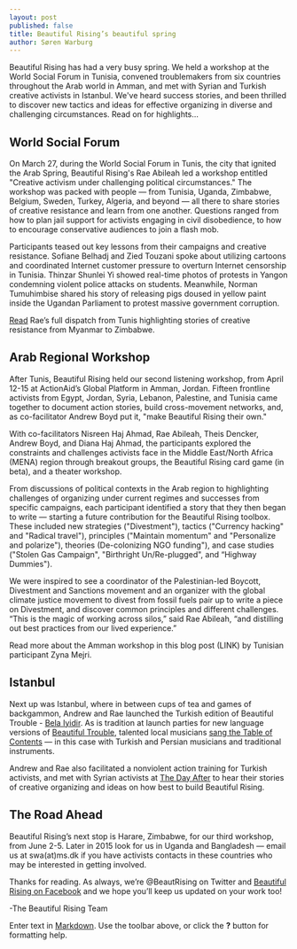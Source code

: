 ```yaml
---
layout: post
published: false
title: Beautiful Rising’s beautiful spring
author: Søren Warburg
---
```


Beautiful Rising has had a very busy spring. We held a workshop at the World Social Forum in Tunisia, convened troublemakers from six countries throughout the Arab world in Amman, and met with Syrian and Turkish creative activists in Istanbul. We've heard success stories, and been thrilled to discover new tactics and ideas for effective organizing in diverse and challenging circumstances. Read on for highlights… 

## World Social Forum

On March 27, during the World Social Forum in Tunis, the city that ignited the Arab Spring, Beautiful Rising's Rae Abileah led a workshop entitled "Creative activism under challenging political circumstances." The workshop was packed with people — from Tunisia, Uganda, Zimbabwe, Belgium, Sweden, Turkey, Algeria, and beyond — all there to share stories of creative resistance and learn from one another. Questions ranged from how to plan jail support for activists engaging in civil disobedience, to how to encourage conservative audiences to join a flash mob. 

Participants teased out key lessons from their campaigns and creative resistance. Sofiane Belhadj and Zied Touzani spoke about utilizing cartoons and coordinated Internet customer pressure to overturn Internet censorship in Tunisia. Thinzar Shunlei Yi showed real-time photos of protests in Yangon condemning violent police attacks on students. Meanwhile, Norman Tumuhimbise shared his story of releasing pigs doused in yellow paint inside the Ugandan Parliament to protest massive government corruption.  

[Read](https://beautifulrising.org/2015/03/30/beautiful-rising-at-the-world-social-forum-2015/) Rae’s full dispatch from Tunis highlighting stories of creative resistance from Myanmar to Zimbabwe. 

## Arab Regional Workshop

After Tunis, Beautiful Rising held our second listening workshop, from April 12-15 at ActionAid’s Global Platform in Amman, Jordan. Fifteen frontline activists from Egypt, Jordan, Syria, Lebanon, Palestine, and Tunisia came together to document action stories, build cross-movement networks, and, as co-facilitator Andrew Boyd put it, "make Beautiful Rising their own."

With co-facilitators Nisreen Haj Ahmad, Rae Abileah, Theis Dencker, Andrew Boyd, and Diana Haj Ahmad, the participants explored the constraints and challenges activists face in the Middle East/North Africa (MENA) region through breakout groups, the Beautiful Rising card game (in beta), and a theater workshop.

From discussions of political contexts in the Arab region to highlighting challenges of organizing under current regimes and successes from specific campaigns, each participant identified a story that they then began to write — starting a future contribution for the Beautiful Rising toolbox. These included new strategies ("Divestment"), tactics ("Currency hacking" and "Radical travel"), principles ("Maintain momentum" and "Personalize and polarize"), theories (De-colonizing NGO funding"), and case studies ("Stolen Gas Campaign", "Birthright Un/Re-plugged", and “Highway Dummies").

We were inspired to see a coordinator of the Palestinian-led Boycott, Divestment and Sanctions movement and an organizer with the global climate justice movement to divest from fossil fuels pair up to write a piece on Divestment, and discover common principles and different challenges. “This is the magic of working across silos,” said Rae Abileah, “and distilling out best practices from our lived experience.”

Read more about the Amman workshop in this blog post (LINK) by Tunisian participant Zyna Mejri.

## Istanbul

Next up was Istanbul, where in between cups of tea and games of backgammon, Andrew and Rae launched the Turkish edition of Beautiful Trouble - [Bela Iyidir](https://www.facebook.com/BelaIyidirDevrimKilavuzu ). As is tradition at launch parties for new language versions of [Beautiful Trouble](beautifultrouble.org), talented local musicians [sang the Table of Contents](https://www.youtube.com/watch?v=3J0fqc0h4b0&feature=youtu.be) — in this case with Turkish and Persian musicians and traditional instruments.

Andrew and Rae also facilitated a nonviolent action training for Turkish activists, and met with Syrian activists at [The Day After](http://tda-sy.org/?lang=en) to hear their stories of creative organizing and ideas on how best to build Beautiful Rising. 

## The Road Ahead

Beautiful Rising’s next stop is Harare, Zimbabwe, for our third workshop, from June 2-5. Later in 2015 look for us in Uganda and Bangladesh — email us at swa(at)ms.dk if you have activists contacts in these countries who may be interested in getting involved. 

Thanks for reading. As always, we’re @BeautRising on Twitter and [Beautiful Rising on Facebook](https://www.facebook.com/BeautifulRising) and we hope you’ll keep us updated on your work too!

-The Beautiful Rising Team


Enter text in [Markdown](http://daringfireball.net/projects/markdown/). Use the toolbar above, or click the **?** button for formatting help.

